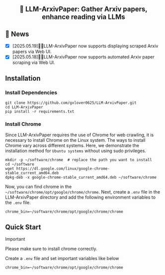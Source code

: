 <center><h2>🚀 LLM-ArxivPaper: Gather Arxiv papers, enhance reading via LLMs</h2></center>

## 🎉 News
- [X] [2025.05.19]🎯📢LLM-ArxivPaper now supports displaying scraped Arxiv papers via Web UI.
- [X] [2025.05.18]🎯📢LLM-ArxivPaper now supports automated Arxiv paper scraping via Web UI.

## Installation
### Install Dependencies
```shell
git clone https://github.com/gxlover0625/LLM-ArxivPaper.git
cd LLM-ArxivPaper
pip install -r requirements.txt
```
### Install Chrome
Since LLM-ArxivPaper requires the use of Chrome for web crawling, it is necessary to install Chrome on the Linux system. The ways to install Chrome vary across different systems. Here, we demonstrate the installation method for `Ubuntu systems` without using sudo privileges.
```shell
mkdir -p ~/software/chrome  # replace the path you want to install
cd ~/software
wget https://dl.google.com/linux/google-chrome-stable_current_amd64.deb
dpkg-deb -x google-chrome-stable_current_amd64.deb ~/software/chrome
```
Now, you can find chrome in the `~/software/chrome/opt/google/chrome/chrome`. Next, create a `.env` file in the LLM-ArxivPaper directory and add the following environment variables to the `.env` file.
```
chrome_bin=~/software/chrome/opt/google/chrome/chrome
```

## Quick Start
> [!IMPORTANT]
> Please make sure to install chrome correctly.

Create a `.env` file and set important variables like below
```
chrome_bin=~/software/chrome/opt/google/chrome/chrome
```
